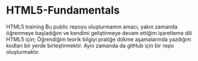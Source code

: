 # HTML5-Fundamentals
HTML5 training
Bu public repoyu oluşturmamın amacı, yakın zamanda öğrenmeye başladığım ve kendimi geliştirmeye devam ettiğim işaretleme dili HTML5 için;
Öğrendiğim teorik bilgiyi pratiğe dökme aşamalarında yazdığım kodları bir yerde birleştirmektir. Aynı zamanda da gitHub için bir repo oluşturmaktır.
